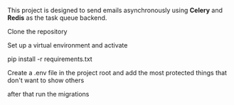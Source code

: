 This project is designed to send emails asynchronously using **Celery** and **Redis** as the task queue backend.

Clone the repository

Set up a virtual environment and activate

pip install -r requirements.txt

Create a .env file in the project root and add the most protected things that don't want to show others

after that run the migrations





